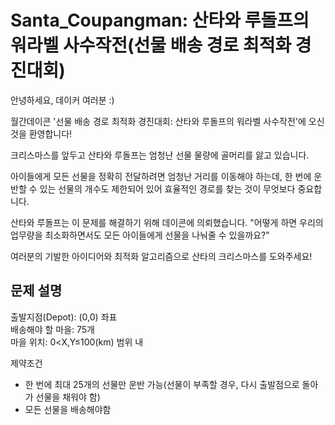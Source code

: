 # Santa_Coupangman: 산타와 루돌프의 워라벨 사수작전(선물 배송 경로 최적화 경진대회)
안녕하세요, 데이커 여러분 :)

월간데이콘 '선물 배송 경로 최적화 경진대회: 산타와 루돌프의 워라벨 사수작전'에 오신 것을 환영합니다!

크리스마스를 앞두고 산타와 루돌프는 엄청난 선물 물량에 골머리를 앓고 있습니다.

아이들에게 모든 선물을 정확히 전달하려면 엄청난 거리를 이동해야 하는데, 한 번에 운반할 수 있는 선물의 개수도 제한되어 있어 효율적인 경로를 찾는 것이 무엇보다 중요합니다.

산타와 루돌프는 이 문제를 해결하기 위해 데이콘에 의뢰했습니다. "어떻게 하면 우리의 업무량을 최소화하면서도 모든 아이들에게 선물을 나눠줄 수 있을까요?"

여러분의 기발한 아이디어와 최적화 알고리즘으로 산타의 크리스마스를 도와주세요!

## 문제 설명
출발지점(Depot): (0,0) 좌표  
배송해야 할 마을: 75개  
마을 위치:  0<X,Y≤100(km) 범위 내  

제약조건
- 한 번에 최대 25개의 선물만 운반 가능(선물이 부족할 경우, 다시 출발점으로 돌아가 선물을 채워야 함)
- 모든 선물을 배송해야함
